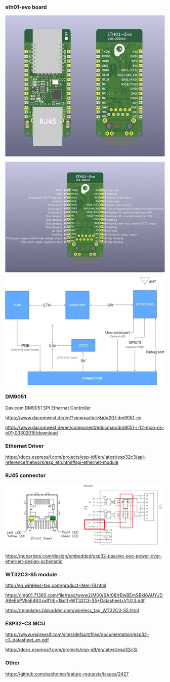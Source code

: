 ### eth01-evo board

![](assets/top-bot.webp)

![](assets/pinout.webp)

![](assets/bd.webp)

### DM9051

Davicom DM9051 SPI Ethernet Controller

https://www.dacomwest.de/en/?view=article&id=207:dm9051-en

https://www.dacomwest.de/en/component/edocman/dm9051-i-12-mco-ds-p01-03302015/download

### Ethernet Driver

https://docs.espressif.com/projects/esp-idf/en/latest/esp32c3/api-reference/network/esp_eth.html#spi-ethernet-module

### RJ45 connector

![](assets/esp32-passive-poe-ethernet-jack.png)

https://pcbartists.com/design/embedded/esp32-passive-poe-power-over-ethernet-design-schematic


### WT32C3-S5 module

http://en.wireless-tag.com/product-item-18.html

https://img01.71360.com/file/read/www2/M00/6A/08/rBwBEmSBkI6AUYJDABeEbPVIioE463.pdf?dl=1&dlf=WT32C3-S5+Datasheet+V1.0.3.pdf

https://templates.blakadder.com/wireless_tag_WT32C3-S5.html


### ESP32-C3 MCU

https://www.espressif.com/sites/default/files/documentation/esp32-c3_datasheet_en.pdf

https://docs.espressif.com/projects/esp-idf/en/latest/esp32c3/



### Other

https://github.com/esphome/feature-requests/issues/2427
